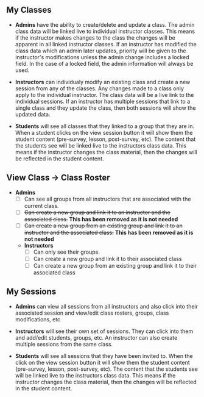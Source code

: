 ## My Classes

  - **Admins** have the ability to create/delete and update a class.  The admin class data will be linked live to individual instructor classes.  This means if the instructor makes changes to the class the changes will be apparent in all linked instructor classes.  If an instructor has modified the class data which an admin later updates, priority will be given to the instructor's modifications unless the admin change includes a locked field.  In the case of a locked field, the admin information will always be used.
 
   - **Instructors** can individualy modify an existing class and create a new session from any of the classes.  Any changes made to a class only apply to the individual instructor.  The class data will be a live link to the individual sessions.  If an instructor has multiple sessions that link to a single class and they update the class, then both sessions will show the updated data.
 
 - **Students** will see all classes that they linked to a group that they are in.  When a student clicks on the view session button it will show them the student content (pre-survey, lesson, post-survey, etc).  The content that the students see will be linked live to the instructors class data.  This means if the instructor changes the class material, then the changes will be reflected in the student content.
 
 ## View Class -> Class Roster
 - **Admins** 
     - [ ] Can see all groups from all instructors that are associated with the current class. 
     - [ ] ~~Can create a new group and link it to an instructor and the associated class.~~ **This has been removed as it is not needed**
     - [ ] ~~Can create a new group from an existing group and link it to an instructor and the associated class.~~ **This has been removed as it is not needed**
   - **Instructors**
     - [ ] Can only see their groups.  
     - [ ] Can create a new group and link it to their associated class
     - [ ] Can create a new group from an existing group and link it to their associated class

## My Sessions

- **Admins** can view all sessions from all instructors and also click into their associated session and view/edit class rosters, groups, class modifications, etc

- **Instructors** will see their own set of sessions.  They can click into them and add/edit students, groups, etc.  An instructor can also create multiple sessions from the same class.

- **Students** will see all sessions that they have been invited to.  When the click on the view session button it will show them the student content (pre-survey, lesson, post-survey, etc).  The content that the students see will be linked live to the instructors class data.  This means if the instructor changes the class material, then the changes will be reflected in the student content.
